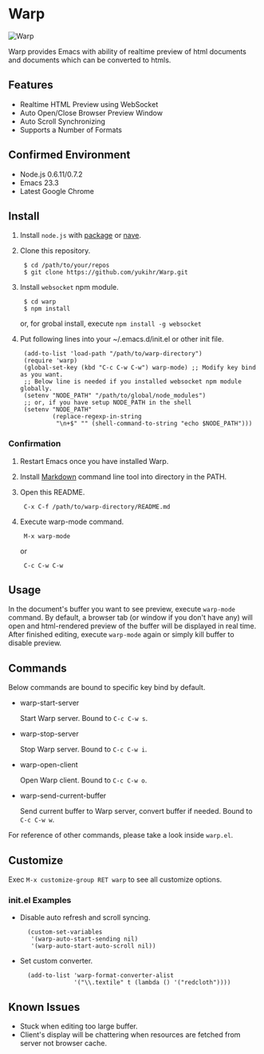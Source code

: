 <!-- Local CSS From: https://github.com/clownfart/Markdown-CSS -->
<link href="markdown.css" rel="stylesheet"></link>

# Warp

<!-- Load remote. -->
![Warp](https://github.com/yukihr/Warp/raw/master/warp.gif)

Warp provides Emacs with ability of realtime preview of html documents and documents which can be converted to htmls.


## Features

- Realtime HTML Preview using WebSocket
- Auto Open/Close Browser Preview Window
- Auto Scroll Synchronizing
- Supports a Number of Formats


## Confirmed Environment

- Node.js 0.6.11/0.7.2
- Emacs 23.3
- Latest Google Chrome


## Install

1. Install `node.js` with [package](https://github.com/joyent/node/wiki/Installing-Node.js-via-package-manager) or [nave](https://github.com/isaacs/nave).

2. Clone this repository.

        $ cd /path/to/your/repos
        $ git clone https://github.com/yukihr/Warp.git 

3. Install `websocket` npm module.

        $ cd warp
        $ npm install

    or, for grobal install, execute `npm install -g websocket`
  
4. Put following lines into your ~/.emacs.d/init.el or other init file.

        (add-to-list 'load-path "/path/to/warp-directory")
        (require 'warp)
        (global-set-key (kbd "C-c C-w C-w") warp-mode) ;; Modify key bind as you want.
        ;; Below line is needed if you installed websocket npm module globally.
        (setenv "NODE_PATH" "/path/to/global/node_modules")
        ;; or, if you have setup NODE_PATH in the shell
        (setenv "NODE_PATH"
                (replace-regexp-in-string
                 "\n+$" "" (shell-command-to-string "echo $NODE_PATH")))

### Confirmation

1. Restart Emacs once you have installed Warp.

2. Install [Markdown](http://daringfireball.net/projects/markdown/) command line tool into directory in the PATH.

3. Open this README.

        C-x C-f /path/to/warp-directory/README.md

4. Execute warp-mode command.

        M-x warp-mode

   or

        C-c C-w C-w


## Usage

In the document's buffer you want to see preview, execute `warp-mode` command.
By default, a browser tab (or window if you don't have any) will open and html-rendered preview of the buffer will be displayed in real time.
After finished editing, execute `warp-mode` again or simply kill buffer to disable preview.

## Commands

Below commands are bound to specific key bind by default.

- warp-start-server

  Start Warp server. Bound to `C-c C-w s`.

- warp-stop-server

  Stop Warp server. Bound to `C-c C-w i`.

- warp-open-client

  Open Warp client. Bound to `C-c C-w o`.

- warp-send-current-buffer

  Send current buffer to Warp server, convert buffer if needed. Bound to `C-c C-w w`.
  

For reference of other commands, please take a look inside `warp.el`.


## Customize

Exec `M-x customize-group RET warp` to see all customize options.


### init.el Examples

- Disable auto refresh and scroll syncing.

        (custom-set-variables
         '(warp-auto-start-sending nil)
         '(warp-auto-start-auto-scroll nil))
         
- Set custom converter.

        (add-to-list 'warp-format-converter-alist
                     '("\\.textile" t (lambda () '("redcloth"))))
    

## Known Issues

- Stuck when editing too large buffer.
- Client's display will be chattering when resources are fetched from server not browser cache.
